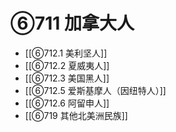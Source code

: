 # ⑥711 加拿大人

- [[⑥712.1 美利坚人]]
- [[⑥712.2 夏威夷人]]
- [[⑥712.3 美国黑人]]
- [[⑥712.5 爱斯基摩人（因纽特人）]]
- [[⑥712.6 阿留申人]]
- [[⑥719 其他北美洲民族]]
